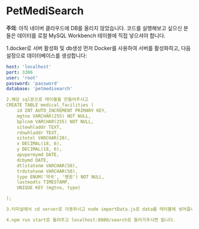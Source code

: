 # PetMediSearch

**주의**: 아직 네이버 클라우드에 DB를 올리지 않았습니다. 코드를 실행해보고 싶으신 분들은 데이터를 로컬 MySQL Workbench 테이블에 직접 넣으셔야 합니다.

1.docker로 서버 활성화 및 db생성
먼저 Docker를 사용하여 서버를 활성화하고, 다음 설정으로 데이터베이스를 생성합니다:

```yaml
host: 'localhost'
port: 3306
user: 'root'
password: 'password'
database: 'petmedisearch'

2.해당 sql문으로 테이블을 만들어주시고
CREATE TABLE medical_facilities (
    id INT AUTO_INCREMENT PRIMARY KEY,
    mgtno VARCHAR(255) NOT NULL,
    bplcnm VARCHAR(255) NOT NULL,
    sitewhladdr TEXT,
    rdnwhladdr TEXT,
    sitetel VARCHAR(20),
    x DECIMAL(18, 6),
    y DECIMAL(18, 6),
    apvpermymd DATE,
    dcbymd DATE,
    dtlstatenm VARCHAR(50),
    trdstatenm VARCHAR(50),
    type ENUM('약국', '병원') NOT NULL,
    lastmodts TIMESTAMP,
    UNIQUE KEY (mgtno, type)

);

3.터미널에서 cd server로 이동하시고 node importData.js로 data를 테이블에 넣어줍니다.

4.npm run start로 돌려주고 localhost:8080/search로 들어가주시면 됩니다.

